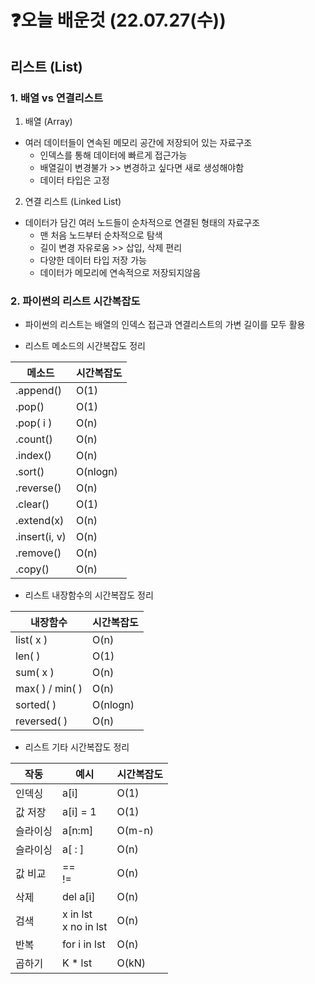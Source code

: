 # ❓오늘 배운것 (22.07.27(수)) 

## 리스트 (List)

### 1. 배열 vs 연결리스트

1. 배열 (Array)

- 여러 데이터들이 연속된 메모리 공간에 저장되어 있는 자료구조
  - 인덱스를 통해 데이터에 빠르게 접근가능
  - 배열길이 변경불가 >> 변경하고 싶다면 새로 생성해야함
  - 데이터 타입은 고정



2. 연결 리스트 (Linked List)

- 데이터가 담긴 여러 노드들이 순차적으로 연결된 형태의 자료구조
  - 맨 처음 노드부터 순차적으로 탐색
  - 길이 변경 자유로움 >> 삽입, 삭제 편리
  - 다양한 데이터 타입 저장 가능
  - 데이터가 메모리에 연속적으로 저장되지않음



### 2. 파이썬의 리스트 시간복잡도

- 파이썬의 리스트는 배열의 인덱스 접근과 연결리스트의 가변 길이를 모두 활용

- 리스트 메소드의 시간복잡도 정리

| 메소드        | 시간복잡도 |
| ------------- | ---------- |
| .append()     | O(1)       |
| .pop()        | O(1)       |
| .pop( i )     | O(n)       |
| .count()      | O(n)       |
| .index()      | O(n)       |
| .sort()       | O(nlogn)   |
| .reverse()    | O(n)       |
| .clear()      | O(1)       |
| .extend(x)    | O(n)       |
| .insert(i, v) | O(n)       |
| .remove()     | O(n)       |
| .copy()       | O(n)       |

- 리스트 내장함수의 시간복잡도 정리

| 내장함수        | 시간복잡도 |
| --------------- | ---------- |
| list( x )       | O(n)       |
| len( )          | O(1)       |
| sum( x )        | O(n)       |
| max( ) / min( ) | O(n)       |
| sorted( )       | O(nlogn)   |
| reversed( )     | O(n)       |

- 리스트 기타 시간복잡도 정리

| 작동     | 예시                      | 시간복잡도 |
| -------- | ------------------------- | ---------- |
| 인덱싱   | a[i]                      | O(1)       |
| 값 저장  | a[i] = 1                  | O(1)       |
| 슬라이싱 | a[n:m]                    | O(m-n)     |
| 슬라이싱 | a[ : ]                    | O(n)       |
| 값 비교  | ==<br />!=                | O(n)       |
| 삭제     | del a[i]                  | O(n)       |
| 검색     | x in lst<br />x no in lst | O(n)       |
| 반복     | for i in lst              | O(n)       |
| 곱하기   | K * lst                   | O(kN)      |
